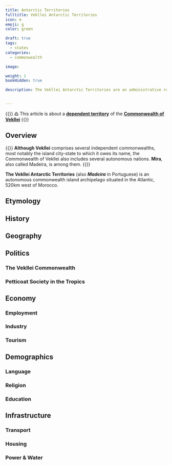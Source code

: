 ```yaml
---
title: Antarctic Territories
fulltitle: Vekllei Antarctic Territories
icon: ❄️
emoji: g
color: green

draft: true
tags:
  - states
categories:
  - commonwealth

image:

weight: 1
bookHidden: true

description: The Vekllei Antarctic Territories are an administrative region of the Commonwealth of Vekllei, a utopian country created by Hobart Phillips.


---
```

{{<note green >}}
߷ This article is about a [**dependent territory**](/vekllei/#administrative-divisions) of the [**Commonwealth of Vekllei**](/factbook/vekllei)
{{</note>}}

## Overview

{{<note panel >}}
**Although Vekllei** comprises several independent commonwealths, most notably the island city-state to which it owes its name, the Commonwealth of Vekllei also includes several autonomous nations. **Mira**, also called Madeira, is among them.
{{</note>}}

**The Vekllei Antarctic Territories** (also ***Madeira*** in Portuguese) is an autonomous commonwealth island archipelago situated in the Atlantic, 520km west of Morocco.


## Etymology

## History


## Geography

## Politics

### The Vekllei Commonwealth

### Petticoat Society in the Tropics

## Economy

### Employment

### Industry

### Tourism

## Demographics

### Language

### Religion

### Education

## Infrastructure

### Transport

### Housing

### Power & Water

